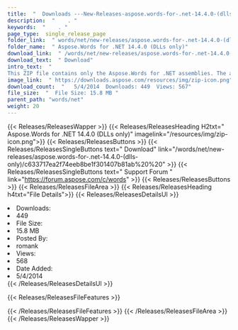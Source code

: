 ```yaml
---
title:  "  Downloads ---New-Releases-aspose.words-for-.net-14.4.0-(dlls-only) . " 
description:  "    . " 
keywords:  "    . " 
page_type:  single_release_page
folder_link:  " words/net/new-releases/aspose.words-for-.net-14.4.0-(dlls-only)/"
folder_name:  " Aspose.Words for .NET 14.4.0 (DLLs only)"
download_link:  " /words/net/new-releases/aspose.words-for-.net-14.4.0-(dlls-only)/c633717ea2f74eeb8be1f301407b81ab"
download_text:  " Download"
intro_text:  " 
This ZIP file contains only the Aspose.Words for .NET assemblies. The assembli..."
image_link:  " https://downloads.aspose.com/resources/img/zip-icon.png"
download_count:  "   5/4/2014  Downloads: 449  Views: 567"
file_size:  "  File Size: 15.8 MB "
parent_path: "words/net"
weight: 20 
---
```


{{< Releases/ReleasesWapper >}}
  {{< Releases/ReleasesHeading H2txt=" Aspose.Words for .NET 14.4.0 (DLLs only)" imagelink="/resources/img/zip-icon.png">}}
  {{< Releases/ReleasesButtons >}}
    {{< Releases/ReleasesSingleButtons text=" Download" link="/words/net/new-releases/aspose.words-for-.net-14.4.0-(dlls-only)/c633717ea2f74eeb8be1f301407b81ab%20%20" >}}
    {{< Releases/ReleasesSingleButtons text=" Support Forum " link="https://forum.aspose.com/c/words" >}}
  {{< Releases/ReleasesButtons >}}
  {{< Releases/ReleasesFileArea >}}
    {{< Releases/ReleasesHeading h4txt="File Details">}}
    {{< Releases/ReleasesDetailsUl >}}
             <li>Downloads:</li><li>449</li><li>File Size:</li><li>15.8 MB</li><li>Posted By:</li><li>romank</li><li>Views:</li><li>568</li><li>Date Added:</li><li>5/4/2014</li>
    {{< /Releases/ReleasesDetailsUl >}}

  {{< Releases/ReleasesFileFeatures >}}
      
  {{< /Releases/ReleasesFileFeatures >}}
 {{< /Releases/ReleasesFileArea >}}
{{< /Releases/ReleasesWapper >}}


